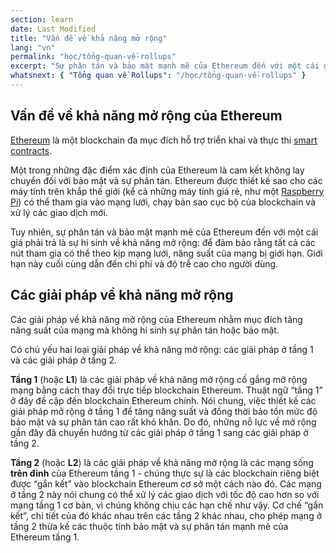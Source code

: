 ```yaml
---
section: learn
date: Last Modified
title: "Vấn đề về khả năng mở rộng"
lang: "vn"
permalink: "học/tổng-quan-về-rollups"
excerpt: "Sự phân tán và bảo mật mạnh mẽ của Ethereum đến với một cái giá phải trả là sự hi sinh về khả năng mở rộng: để đảm bảo rằng tất cả các nút tham gia có thể theo kịp mạng lưới, năng suất của mạng bị giới hạn. Giới hạn này cuối cùng dẫn đến chi phí và độ trễ cao cho người dùng."
whatsnext: { "Tổng quan về Rollups": "/học/tổng-quan-về-rollups" }
---
```


## Vấn đề về khả năng mở rộng của Ethereum

[Ethereum](https://ethereum.org/en/developers/docs/intro-to-ethereum/#what-is-ethereum) là một blockchain đa mục đích hỗ trợ triển khai và thực thi [smart contracts](https://ethereum.org/en/developers/docs/intro-to-ethereum/#what-are-smart-contracts).

Một trong những đặc điểm xác định của Ethereum là cam kết không lay chuyển đối với bảo mật và sự phân tán. Ethereum được thiết kế sao cho các máy tính trên khắp thế giới (kể cả những máy tính giá rẻ, như một [Raspberry Pi](https://ethereum-on-arm-documentation.readthedocs.io/)) có thể tham gia vào mạng lưới, chạy bản sao cục bộ của blockchain và xử lý các giao dịch mới.

Tuy nhiên, sự phân tán và bảo mật mạnh mẽ của Ethereum đến với một cái giá phải trả là sự hi sinh về khả năng mở rộng: để đảm bảo rằng tất cả các nút tham gia có thể theo kịp mạng lưới, năng suất của mạng bị giới hạn. Giới hạn này cuối cùng dẫn đến chi phí và độ trễ cao cho người dùng.

## Các giải pháp về khả năng mở rộng

Các giải pháp về khả năng mở rộng của Ethereum nhằm mục đích tăng năng suất của mạng mà không hi sinh sự phân tán hoặc bảo mật.

Có chủ yếu hai loại giải pháp về khả năng mở rộng: các giải pháp ở tầng 1 và các giải pháp ở tầng 2.

**Tầng 1** (hoặc **L1**) là các giải pháp về khả năng mở rộng cố gắng mở rộng mạng bằng cách thay đổi trực tiếp blockchain Ethereum. Thuật ngữ “tầng 1” ở đây đề cập đến blockchain Ethereum chính. Nói chung, việc thiết kế các giải pháp mở rộng ở tầng 1 để tăng năng suất và đồng thời bảo tồn mức độ bảo mật và sự phân tán cao rất khó khăn. Do đó, những nỗ lực về mở rộng gần đây đã chuyển hướng từ các giải pháp ở tầng 1 sang các giải pháp ở tầng 2.

**Tầng 2** (hoặc **L2**) là các giải pháp về khả năng mở rộng là các mạng sống **trên đỉnh** của Ethereum tầng 1 - chúng thực sự là các blockchain riêng biệt được “gắn kết” vào blockchain Ethereum cơ sở một cách nào đó. Các mạng ở tầng 2 này nói chung có thể xử lý các giao dịch với tốc độ cao hơn so với mạng tầng 1 cơ bản, vì chúng không chịu các hạn chế như vậy. Cơ chế “gắn kết”, chi tiết của đó khác nhau trên các tầng 2 khác nhau, cho phép mạng ở tầng 2 thừa kế các thuộc tính bảo mật và sự phân tán mạnh mẽ của Ethereum tầng 1.
